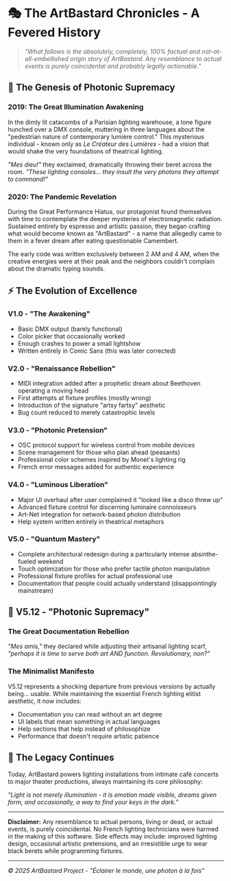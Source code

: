 # 🎭 **The ArtBastard Chronicles** - A Fevered History

> *"What follows is the absolutely, completely, 100% factual and not-at-all-embellished origin story of ArtBastard. Any resemblance to actual events is purely coincidental and probably legally actionable."*

## 🌌 **The Genesis of Photonic Supremacy**

### **2019: The Great Illumination Awakening**
In the dimly lit catacombs of a Parisian lighting warehouse, a lone figure hunched over a DMX console, muttering in three languages about the "pedestrian nature of contemporary lumière control." This mysterious individual - known only as *Le Créateur des Lumières* - had a vision that would shake the very foundations of theatrical lighting.

*"Mes dieu!"* they exclaimed, dramatically throwing their beret across the room. *"These lighting consoles... they insult the very photons they attempt to command!"*

### **2020: The Pandemic Revelation** 
During the Great Performance Hiatus, our protagonist found themselves with time to contemplate the deeper mysteries of electromagnetic radiation. Sustained entirely by espresso and artistic passion, they began crafting what would become known as "ArtBastard" - a name that allegedly came to them in a fever dream after eating questionable Camembert.

The early code was written exclusively between 2 AM and 4 AM, when the creative energies were at their peak and the neighbors couldn't complain about the dramatic typing sounds.

## ⚡ **The Evolution of Excellence**

### **V1.0 - "The Awakening"**
- Basic DMX output (barely functional)
- Color picker that occasionally worked
- Enough crashes to power a small lightshow
- Written entirely in Comic Sans (this was later corrected)

### **V2.0 - "Renaissance Rebellion"** 
- MIDI integration added after a prophetic dream about Beethoven operating a moving head
- First attempts at fixture profiles (mostly wrong)
- Introduction of the signature "artsy fartsy" aesthetic
- Bug count reduced to merely catastrophic levels

### **V3.0 - "Photonic Pretension"**
- OSC protocol support for wireless control from mobile devices
- Scene management for those who plan ahead (peasants)
- Professional color schemes inspired by Monet's lighting rig
- French error messages added for authentic experience

### **V4.0 - "Luminous Liberation"**
- Major UI overhaul after user complained it "looked like a disco threw up"
- Advanced fixture control for discerning luminaire connoisseurs
- Art-Net integration for network-based photon distribution
- Help system written entirely in theatrical metaphors

### **V5.0 - "Quantum Mastery"**
- Complete architectural redesign during a particularly intense absinthe-fueled weekend
- Touch optimization for those who prefer tactile photon manipulation
- Professional fixture profiles for actual professional use
- Documentation that people could actually understand (disappointingly mainstream)

## 🎪 **V5.12 - "Photonic Supremacy"**

### **The Great Documentation Rebellion**
*"Mes amis,"* they declared while adjusting their artisanal lighting scarf, *"perhaps it is time to serve both art AND function. Revolutionary, non?"*

### **The Minimalist Manifesto**
V5.12 represents a shocking departure from previous versions by actually being... usable. While maintaining the essential French lighting elitist aesthetic, it now includes:

- Documentation you can read without an art degree
- UI labels that mean something in actual languages
- Help sections that help instead of philosophize
- Performance that doesn't require artistic patience

## 🌈 **The Legacy Continues**

Today, ArtBastard powers lighting installations from intimate café concerts to major theater productions, always maintaining its core philosophy: 

*"Light is not merely illumination - it is emotion made visible, dreams given form, and occasionally, a way to find your keys in the dark."*

---

**Disclaimer:** Any resemblance to actual persons, living or dead, or actual events, is purely coincidental. No French lighting technicians were harmed in the making of this software. Side effects may include: improved lighting design, occasional artistic pretensions, and an irresistible urge to wear black berets while programming fixtures.

---
*© 2025 ArtBastard Project - "Éclairer le monde, une photon à la fois"*
